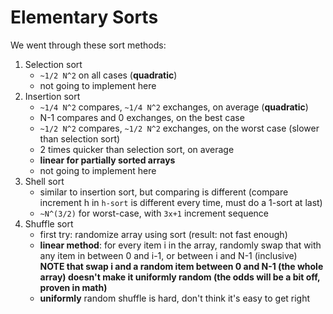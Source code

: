 # Elementary Sorts

We went through these sort methods:

1. Selection sort
    - `~1/2 N^2` on all cases (**quadratic**)
    - not going to implement here
2. Insertion sort
    - `~1/4 N^2` compares, `~1/4 N^2` exchanges, on average (**quadratic**)
    - N-1 compares and 0 exchanges, on the best case
    - `~1/2 N^2` compares, `~1/2 N^2` exchanges, on the worst case (slower than selection sort)
    - 2 times quicker than selection sort, on average
    - **linear for partially sorted arrays**
    - not going to implement here
3. Shell sort
    - similar to insertion sort, but comparing is different (compare increment h in `h-sort` is different every time,
      must do a 1-sort at last)
    - `~N^(3/2)` for worst-case, with `3x+1` increment sequence
4. Shuffle sort
    - first try: randomize array using sort (result: not fast enough)
    - **linear method**: for every item i in the array, randomly swap that with any item in between 0 and i-1, or
      between i and N-1 (inclusive)  
      **NOTE that swap i and a random item between 0 and N-1 (the whole array) doesn't make it uniformly random (the
      odds will be a bit off, proven in math)**
    - **uniformly** random shuffle is hard, don't think it's easy to get right  